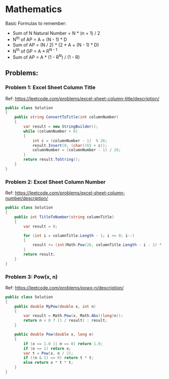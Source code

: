 # Mathematics
Basic Formulas to remember:
- Sum of N Natural Number = N * (n + 1) / 2
- N<sup>th</sup> of AP = A + (N - 1) * D
- Sum of AP = (N / 2) * (2 * A + (N - 1) * D)
- N<sup>th</sup> of GP = A * R<sup>N - 1</sup>
- Sum of AP = A * (1 - R<sup>N</sup>) / (1 - R)

## Problems:

### Problem 1: Excel Sheet Column Title
Ref: https://leetcode.com/problems/excel-sheet-column-title/description/
```cs
public class Solution 
{
    public string ConvertToTitle(int columnNumber) 
    {
        var result = new StringBuilder();
        while (columnNumber > 0)
        {
            int c = (columnNumber - 1)  % 26;
            result.Insert(0, (char)(65 + c));
            columnNumber = (columnNumber - 1) / 26;
        }
        return result.ToString();
    }
}
```

### Problem 2: Excel Sheet Column Number
Ref: https://leetcode.com/problems/excel-sheet-column-number/description/
```cs
public class Solution 
{
    public int TitleToNumber(string columnTitle) 
    {
        var result = 0;

        for (int i = columnTitle.Length - 1; i >= 0; i--)
        {
            result += (int)Math.Pow(26, columnTitle.Length - i - 1) * (columnTitle[i] - 'A' + 1);
        }
        return result;
    }
}
```

### Problem 3: Pow(x, n)
Ref: https://leetcode.com/problems/powx-n/description/
```cs
public class Solution 
{
    public double MyPow(double x, int n) 
    {
        var result = Math.Pow(x, Math.Abs((long)n));
        return n < 0 ? (1 / result) : result;
    }

    public double Pow(double x, long n) 
    {
        if (x == 1.0 || n == 0) return 1.0;
        if (n == 1) return x;
        var t = Pow(x, n / 2);
        if ((n & 1) == 0) return t * t;
        else return x * t * t;
    }
}
```


